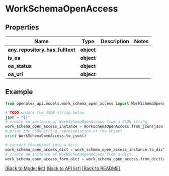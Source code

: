 # WorkSchemaOpenAccess


## Properties

Name | Type | Description | Notes
------------ | ------------- | ------------- | -------------
**any_repository_has_fulltext** | **object** |  | 
**is_oa** | **object** |  | 
**oa_status** | **object** |  | 
**oa_url** | **object** |  | 

## Example

```python
from openalex_api.models.work_schema_open_access import WorkSchemaOpenAccess

# TODO update the JSON string below
json = "{}"
# create an instance of WorkSchemaOpenAccess from a JSON string
work_schema_open_access_instance = WorkSchemaOpenAccess.from_json(json)
# print the JSON string representation of the object
print WorkSchemaOpenAccess.to_json()

# convert the object into a dict
work_schema_open_access_dict = work_schema_open_access_instance.to_dict()
# create an instance of WorkSchemaOpenAccess from a dict
work_schema_open_access_form_dict = work_schema_open_access.from_dict(work_schema_open_access_dict)
```
[[Back to Model list]](../README.md#documentation-for-models) [[Back to API list]](../README.md#documentation-for-api-endpoints) [[Back to README]](../README.md)


